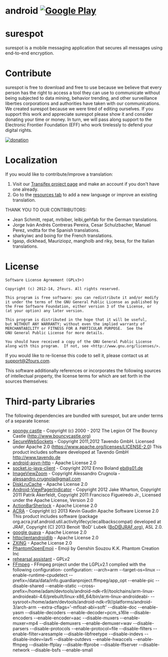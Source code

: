 android    [![Google Play](https://www.surespot.me/images/google-play.png)](https://play.google.com/store/apps/details?id=com.twofours.surespot) 
=======
surespot
=========

surespot is a mobile messaging application that secures all messages using end-to-end encryption.

Contribute
=========

surespot is free to download and free to use because we believe that every person has the right to access a tool they
can use to communicate without being subjected to data mining, behavior trending, and other surveillance liberties
corporations and authorities have taken with our communications. We created surespot because we were tired of editing ourselves.
If you support this work and appreciate surespot please show it and consider donating your time or money.
In turn, we will pass along support to the Electronic Frontier Foundation (EFF) who work tirelessly to defend your digital rights.

[![donation](https://www.surespot.me/images/contribute-button.png)](https://www.surespot.me/contribute.html)


Localization
=========

If you would like to contribute/improve a translation:

 1. Visit our [Transifex project page](https://www.transifex.com/projects/p/surespot) and make an account if you don't have one already.
 2. Go to the [resources tab](https://www.transifex.com/projects/p/surespot/resources/) to add a new language or improve an existing translation.


THANK YOU TO OUR CONTRIBUTORS:

* Jean Schmitt, repat, mrbiber, leibi,gehfab for the German translations.
* Jorge Iván Andrés Contreras Pereira, Cesar Schulzbacher, Manuel Perez, vndtta for the Spanish translations.
* sharkyiwc and boing for the French translations.
* lgasp, dickhead, Mauriziopz, mangholb and riky, besa, for the Italian translations.


License
=========

	Software License Agreement (GPLv3+)

	Copyright (c) 2012-14, 2fours. All rights reserved.

	This program is free software: you can redistribute it and/or modify
	it under the terms of the GNU General Public License as published by
	the Free Software Foundation, either version 3 of the License, or
	(at your option) any later version.

	This program is distributed in the hope that it will be useful,
	but WITHOUT ANY WARRANTY; without even the implied warranty of
	MERCHANTABILITY or FITNESS FOR A PARTICULAR PURPOSE.  See the
	GNU General Public License for more details.

	You should have received a copy of the GNU General Public License
	along with this program.  If not, see <http://www.gnu.org/licenses/>.

If you would like to re-license this code to sell it,
please contact us at [support@2fours.com](mailto:support@2fours.com).

This software additionally references or incorporates the following sources
of intellectual property, the license terms for which are set forth
in the sources themselves:

Third-party Libraries
=========

The following dependencies are bundled with surespot, but are under
terms of a separate license:

* [spongy castle](https://github.com/rtyley/spongycastle) - Copyright (c) 2000 - 2012 The Legion Of The Bouncy Castle (http://www.bouncycastle.org)
* [SecureWebSockets](https://github.com/palmerc/SecureWebSockets) - Copyright 2011,2012 Tavendo GmbH.
Licensed under Apache 2.0 (https://www.apache.org/licenses/LICENSE-2.0) This product includes software developed at Tavendo GmbH http://www.tavendo.de
* [android-asyn-http](https://github.com/loopj/android-async-http) - Apache License 2.0
* [socket.io-java-client](https://github.com/gottox/socket.io-java-client) - Copyright 2012 Enno Boland <eb@s01.de>
* [ImageViewZoom](https://github.com/sephiroth74/ImageViewZoom) - Copyright Alessandro Crugnola - alessandro.crugnola@gmail.com
* [DiskLruCache](https://github.com/JakeWharton/DiskLruCache) - Apache License 2.0
* [Android-ViewPagerIndicator](https://github.com/JakeWharton/Android-ViewPagerIndicator) - Copyright 2012 Jake Wharton,
  Copyright 2011 Patrik Åkerfeldt, Copyright 2011 Francisco Figueiredo Jr., Licensed under the Apache License, Version 2.0
* [ActionBarSherlock](https://github.com/JakeWharton/ActionBarSherlock) - Apache License 2.0
* [ACRA](https://github.com/ACRA/acra) - Copyright (c) 2013 Kevin Gaudin Apache Software License 2.0
   This product includes software (package org.acra.jraf.android.util.activitylifecyclecallbackscompat) developed at JRAF, Copyright (C) 2013 Benoit 'BoD' Lubek (BoD@JRAF.org), ASL 2.0.
* [google guava](https://code.google.com/p/guava-libraries/) - Apache License 2.0
* [httpclientandroidlib](https://code.google.com/p/httpclientandroidlib/) - Apache License 2.0
* [ZXING](https://code.google.com/p/zxing) - Apache License 2.0
* [PhantomOpenEmoji](https://github.com/Genshin/PhantomOpenEmoji) - Emoji by Genshin Souzou K.K. Phantom Creation Inc
* [rehearsal assistant](http://sourceforge.net/projects/rehearsalassist/) - GPLv2
* [FFmpeg](http://www.ffmpeg.org/) - FFmpeg project under the LGPLv2.1 complied with the following configuration- configuration: --arch=arm --target-os=linux --enable-runtime-cpudetect --prefix=/data/data/info.guardianproject.ffmpeg/app_opt --enable-pic --disable-shared --enable-static --cross-prefix=/home/adam/devtools/android-ndk-r9//toolchains/arm-linux-androideabi-4.6/prebuilt/linux-x86_64/bin/arm-linux-androideabi- --sysroot=/home/adam/devtools/android-ndk-r9//platforms/android-3/arch-arm --extra-cflags='-mfloat-abi=soft' --disable-doc --enable-yasm --disable-decoders --enable-decoder=pcm_s16le --disable-encoders --enable-encoder=aac --disable-muxers --enable-muxer=mp4 --disable-demuxers --enable-demuxer=wav --disable-parsers --disable-protocols --enable-protocol=file --disable-filters --enable-filter=aresample --disable-libfreetype --disable-indevs --disable-indev=lavfi --disable-outdevs --enable-hwaccels --enable-ffmpeg --disable-ffplay --disable-ffprobe --disable-ffserver --disable-network --disable-bsfs --enable-small


